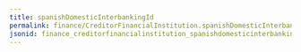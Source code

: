 ```yaml
---
title: spanishDomesticInterbankingId
permalink: finance/CreditorFinancialInstitution.spanishDomesticInterbankingId.html
jsonid: finance_creditorfinancialinstitution_spanishdomesticinterbankingid
---
```

